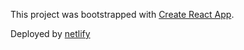 This project was bootstrapped with [Create React App](https://github.com/facebook/create-react-app).

Deployed by [netlify](https://themepalette-gina.netlify.app/)
